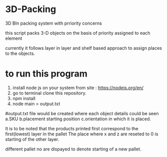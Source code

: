 # 3D-Packing
3D BIn packing system with prriority concerns

this script packs 3-D objects on the basis of priority assigned to each element 

currently it follows layer in layer and shelf based approach to assign places to the objects.

# to run this program
1. install node js on your system from site : https://nodejs.org/en/
2. go to terminal clone this repository.  
3. npm install
4. node main > output.txt

#output.txt file would be created where each object details could be seen
  a.SKU 
  b.placement  starting position
  c.orientation in which it is placed.
  
It is to be noted that the products printed first correspond to the first(lowest) layer in the pallet
The place where x and z are reseted to 0 is starting of the other layer.

different pallet no are dispayed to denote starting of a new pallet.

